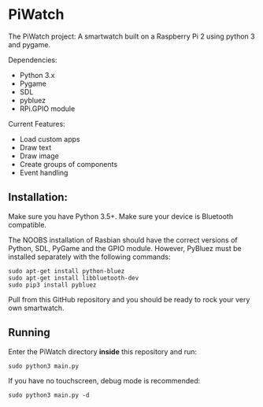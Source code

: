# PiWatch
The PiWatch project: A smartwatch built on a Raspberry Pi 2 using python 3 and pygame.

Dependencies:
 - Python 3.x
 - Pygame
 - SDL
 - pybluez
 - RPi.GPIO module

Current Features:
 - Load custom apps
 - Draw text
 - Draw image
 - Create groups of components
 - Event handling

## Installation:
Make sure you have Python 3.5+.
Make sure your device is Bluetooth compatible.

The NOOBS installation of Rasbian should have the correct versions of
Python, SDL, PyGame and the GPIO module. However, PyBluez must be
installed separately with the following commands:
```
sudo apt-get install python-bluez
sudo apt-get install libbluetooth-dev
sudo pip3 install pybluez
```

Pull from this GitHub repository and you should be ready to rock your
very own smartwatch.

## Running
Enter the PiWatch directory **inside** this repository and run:
```
sudo python3 main.py
```

If you have no touchscreen, debug mode is recommended:
```
sudo python3 main.py -d
```
